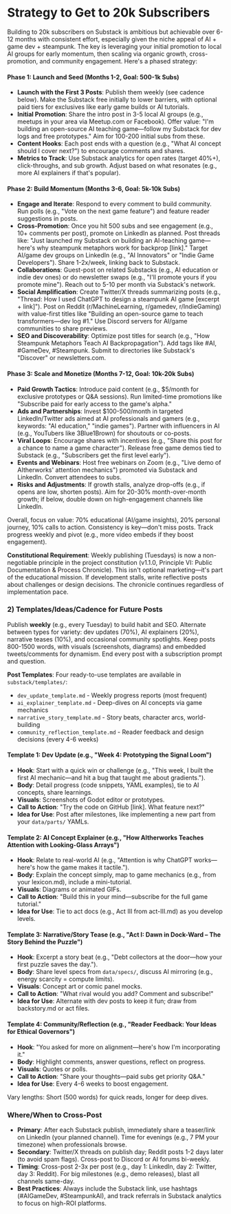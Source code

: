 # Strategy to Get to 20k Subscribers
Building to 20k subscribers on Substack is ambitious but achievable over 6-12 months with consistent effort, especially given the niche appeal of AI + game dev + steampunk. The key is leveraging your initial promotion to local AI groups for early momentum, then scaling via organic growth, cross-promotion, and community engagement. Here's a phased strategy:

#### Phase 1: Launch and Seed (Months 1-2, Goal: 500-1k Subs)
- **Launch with the First 3 Posts**: Publish them weekly (see cadence below). Make the Substack free initially to lower barriers, with optional paid tiers for exclusives like early game builds or AI tutorials.
- **Initial Promotion**: Share the intro post in 3-5 local AI groups (e.g., meetups in your area via Meetup.com or Facebook). Offer value: "I'm building an open-source AI teaching game—follow my Substack for dev logs and free prototypes." Aim for 100-200 initial subs from these.
- **Content Hooks**: Each post ends with a question (e.g., "What AI concept should I cover next?") to encourage comments and shares.
- **Metrics to Track**: Use Substack analytics for open rates (target 40%+), click-throughs, and sub growth. Adjust based on what resonates (e.g., more AI explainers if that's popular).

#### Phase 2: Build Momentum (Months 3-6, Goal: 5k-10k Subs)
- **Engage and Iterate**: Respond to every comment to build community. Run polls (e.g., "Vote on the next game feature") and feature reader suggestions in posts.
- **Cross-Promotion**: Once you hit 500 subs and see engagement (e.g., 10+ comments per post), promote on LinkedIn as planned. Post threads like: "Just launched my Substack on building an AI-teaching game—here's why steampunk metaphors work for backprop [link]." Target AI/game dev groups on LinkedIn (e.g., "AI Innovators" or "Indie Game Developers"). Share 1-2x/week, linking back to Substack.
- **Collaborations**: Guest-post on related Substacks (e.g., AI education or indie dev ones) or do newsletter swaps (e.g., "I'll promote yours if you promote mine"). Reach out to 5-10 per month via Substack's network.
- **Social Amplification**: Create Twitter/X threads summarizing posts (e.g., "Thread: How I used ChatGPT to design a steampunk AI game [excerpt + link]"). Post on Reddit (r/MachineLearning, r/gamedev, r/IndieGaming) with value-first titles like "Building an open-source game to teach transformers—dev log #1." Use Discord servers for AI/game communities to share previews.
- **SEO and Discoverability**: Optimize post titles for search (e.g., "How Steampunk Metaphors Teach AI Backpropagation"). Add tags like #AI, #GameDev, #Steampunk. Submit to directories like Substack's "Discover" or newsletters.com.

#### Phase 3: Scale and Monetize (Months 7-12, Goal: 10k-20k Subs)
- **Paid Growth Tactics**: Introduce paid content (e.g., $5/month for exclusive prototypes or Q&A sessions). Run limited-time promotions like "Subscribe paid for early access to the game's alpha."
- **Ads and Partnerships**: Invest $100-500/month in targeted LinkedIn/Twitter ads aimed at AI professionals and gamers (e.g., keywords: "AI education," "indie games"). Partner with influencers in AI (e.g., YouTubers like 3Blue1Brown) for shoutouts or co-posts.
- **Viral Loops**: Encourage shares with incentives (e.g., "Share this post for a chance to name a game character"). Release free game demos tied to Substack (e.g., "Subscribers get the first level early").
- **Events and Webinars**: Host free webinars on Zoom (e.g., "Live demo of AItherworks' attention mechanics") promoted via Substack and LinkedIn. Convert attendees to subs.
- **Risks and Adjustments**: If growth stalls, analyze drop-offs (e.g., if opens are low, shorten posts). Aim for 20-30% month-over-month growth; if below, double down on high-engagement channels like LinkedIn.

Overall, focus on value: 70% educational (AI/game insights), 20% personal journey, 10% calls to action. Consistency is key—don't miss posts. Track progress weekly and pivot (e.g., more video embeds if they boost engagement).

**Constitutional Requirement**: Weekly publishing (Tuesdays) is now a non-negotiable principle in the project constitution (v1.1.0, Principle VI: Public Documentation & Process Chronicle). This isn't optional marketing—it's part of the educational mission. If development stalls, write reflective posts about challenges or design decisions. The chronicle continues regardless of implementation pace.

### 2) Templates/Ideas/Cadence for Future Posts
Publish **weekly** (e.g., every Tuesday) to build habit and SEO. Alternate between types for variety: dev updates (70%), AI explainers (20%), narrative teases (10%), and occasional community spotlights. Keep posts 800-1500 words, with visuals (screenshots, diagrams) and embedded tweets/comments for dynamism. End every post with a subscription prompt and question.

**Post Templates**: Four ready-to-use templates are available in `substack/templates/`:
- `dev_update_template.md` - Weekly progress reports (most frequent)
- `ai_explainer_template.md` - Deep-dives on AI concepts via game mechanics
- `narrative_story_template.md` - Story beats, character arcs, world-building
- `community_reflection_template.md` - Reader feedback and design decisions (every 4-6 weeks)

#### Template 1: Dev Update (e.g., "Week 4: Prototyping the Signal Loom")
- **Hook**: Start with a quick win or challenge (e.g., "This week, I built the first AI mechanic—and hit a bug that taught me about gradients.").
- **Body**: Detail progress (code snippets, YAML examples), tie to AI concepts, share learnings.
- **Visuals**: Screenshots of Godot editor or prototypes.
- **Call to Action**: "Try the code on GitHub [link]. What feature next?"
- **Idea for Use**: Post after milestones, like implementing a new part from your `data/parts/` YAMLs.

#### Template 2: AI Concept Explainer (e.g., "How AItherworks Teaches Attention with Looking-Glass Arrays")
- **Hook**: Relate to real-world AI (e.g., "Attention is why ChatGPT works—here's how the game makes it tactile.").
- **Body**: Explain the concept simply, map to game mechanics (e.g., from your lexicon.md), include a mini-tutorial.
- **Visuals**: Diagrams or animated GIFs.
- **Call to Action**: "Build this in your mind—subscribe for the full game tutorial."
- **Idea for Use**: Tie to act docs (e.g., Act III from act-III.md) as you develop levels.

#### Template 3: Narrative/Story Tease (e.g., "Act I: Dawn in Dock-Ward – The Story Behind the Puzzle")
- **Hook**: Excerpt a story beat (e.g., "Debt collectors at the door—how your first puzzle saves the day.").
- **Body**: Share level specs from `data/specs/`, discuss AI mirroring (e.g., energy scarcity = compute limits).
- **Visuals**: Concept art or comic panel mocks.
- **Call to Action**: "What rival would you add? Comment and subscribe!"
- **Idea for Use**: Alternate with dev posts to keep it fun; draw from backstory.md or act files.

#### Template 4: Community/Reflection (e.g., "Reader Feedback: Your Ideas for Ethical Governors")
- **Hook**: "You asked for more on alignment—here's how I'm incorporating it."
- **Body**: Highlight comments, answer questions, reflect on progress.
- **Visuals**: Quotes or polls.
- **Call to Action**: "Share your thoughts—paid subs get priority Q&A."
- **Idea for Use**: Every 4-6 weeks to boost engagement.

Vary lengths: Short (500 words) for quick reads, longer for deep dives.

### Where/When to Cross-Post
- **Primary**: After each Substack publish, immediately share a teaser/link on LinkedIn (your planned channel). Time for evenings (e.g., 7 PM your timezone) when professionals browse.
- **Secondary**: Twitter/X threads on publish day; Reddit posts 1-2 days later (to avoid spam flags). Cross-post to Discord or AI forums bi-weekly.
- **Timing**: Cross-post 2-3x per post (e.g., day 1: LinkedIn, day 2: Twitter, day 3: Reddit). For big milestones (e.g., demo releases), blast all channels same-day.
- **Best Practices**: Always include the Substack link, use hashtags (#AIGameDev, #SteampunkAI), and track referrals in Substack analytics to focus on high-ROI platforms.
